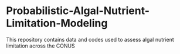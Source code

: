 # Probabilistic-Algal-Nutrient-Limitation-Modeling
This repository contains data and codes used to assess algal nutrient limitation across the CONUS
